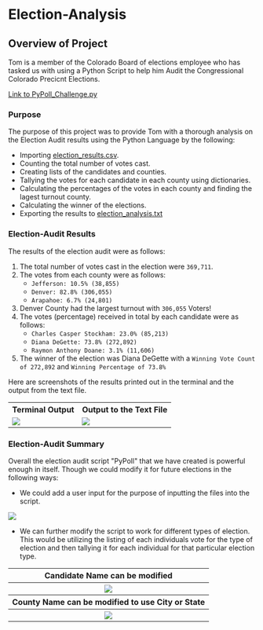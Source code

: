 # Election-Analysis

## Overview of Project
Tom is a member of the Colorado Board of elections employee who has tasked us with using a Python Script to help him Audit the Congressional Colorado Precicnt Elections.

[Link to PyPoll_Challenge.py](PyPoll_Challenge.py)

### Purpose
The purpose of this project was to provide Tom with a thorough analysis on the Election Audit results using the Python Language by the following:
- Importing [election_results.csv](https://github.com/Dryspell/RBCModule3-Challenge/blob/main/Resources/election_results.csv).
- Counting the total number of votes cast.
- Creating lists of the candidates and counties.
- Tallying the votes for each candidate in each county using dictionaries.
- Calculating the percentages of the votes in each county and finding the lagest turnout county.
- Calculating the winner of the elections.
- Exporting the results to [election_analysis.txt](https://github.com/mubeenkh4u/RBC-Module-3-Election-Analysis/blob/main/analysis/election_analysis.txt)

### Election-Audit Results
The results of the election audit were as follows:
1. The total number of votes cast in the election were `369,711`.
2. The votes from each county were as follows:
    - `Jefferson: 10.5% (38,855)`
    - `Denver: 82.8% (306,055)`
    - `Arapahoe: 6.7% (24,801)`
3. Denver County had the largest turnout with `306,055` Voters!
4. The votes (percentage) received in total by each candidate were as follows:
    - `Charles Casper Stockham: 23.0% (85,213)`
    - `Diana DeGette: 73.8% (272,892)`
    - `Raymon Anthony Doane: 3.1% (11,606)`
5. The winner of the election was Diana DeGette with a `Winning Vote Count of 272,892` and `Winning Percentage of 73.8%`

Here are screenshots of the results printed out in the terminal and the output from the text file.
<table align="center">
  <tr>
    <th>Terminal Output</th>
    <th>Output to the Text File</th>
  </tr>
  <tr>
    <td><img src="https://github.com/mubeenkh4u/RBC-Module-3-Election-Analysis/blob/main/Images/Terminal_Output.png"></td>
    <td><img src="https://github.com/mubeenkh4u/RBC-Module-3-Election-Analysis/blob/main/Images/Text_File_Output.png"></td>
  </tr>
</table>

### Election-Audit Summary
Overall the election audit script "PyPoll" that we have created is powerful enough in itself. Though we could modify it for future elections in the following ways:
- We could add a user input for the purpose of inputting the files into the script.
<img src="https://github.com/mubeenkh4u/RBC-Module-3-Election-Analysis/blob/main/Images/User_Input.png">

- We can further modify the script to work for different types of election.	This would be utilizing the listing of each individuals vote for the type of election and then tallying it for each individual for that particular election type.

<table align="center">
  <tr>
  <th>Candidate Name can be modified</th>
  </tr>
  <tr>
    <th><img src="https://github.com/mubeenkh4u/RBC-Module-3-Election-Analysis/blob/main/Images/Change_Candidate_Input.png"></th>
  </tr>
  <tr>
    <th>County Name can be modified to use City or State</th>
  </tr>
  <tr>
    <th><img src="https://github.com/mubeenkh4u/RBC-Module-3-Election-Analysis/blob/main/Images/Change_County_Input.png"></th>
  </tr>
</table>
